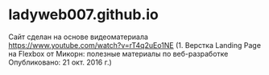 # ladyweb007.github.io
Сайт сделан на основе  видеоматериала https://www.youtube.com/watch?v=rT4q2uEo1NE
(1. Верстка Landing Page на Flexbox  от Микорн: полезные материалы по веб-разработке
Опубликовано: 21 окт. 2016 г.)
